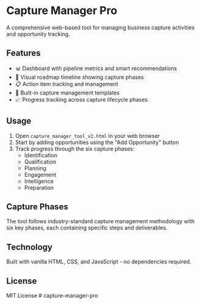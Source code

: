 # Capture Manager Pro

A comprehensive web-based tool for managing business capture activities and opportunity tracking.

## Features

- 📊 Dashboard with pipeline metrics and smart recommendations
- 🎯 Visual roadmap timeline showing capture phases
- 📋 Action item tracking and management
- 📄 Built-in capture management templates
- 📈 Progress tracking across capture lifecycle phases

## Usage

1. Open `capture_manager_tool_v2.html` in your web browser
2. Start by adding opportunities using the "Add Opportunity" button
3. Track progress through the six capture phases:
   - Identification
   - Qualification
   - Planning
   - Engagement
   - Intelligence
   - Preparation

## Capture Phases

The tool follows industry-standard capture management methodology with six key phases, each containing specific steps and deliverables.

## Technology

Built with vanilla HTML, CSS, and JavaScript - no dependencies required.

## License

MIT License
#   c a p t u r e - m a n a g e r - p r o  
 